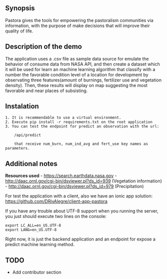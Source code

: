 ## Synopsis

Pastora gives the tools for empowering the pastoralism communities via information, with the purpose of make decisions that will improve their quality of life.

## Description of the demo

The application uses a .csv file as sample data source for emulate the behavior of consume data from NASA API, and then create a dataset which it will be used for learn an machine learning algorithm that classify with a number the favorable condition level of a location for development by observating three features(amount of burnings, fertilizer use and vegetation density). Then, these results will display on map suggesting the most favorable and near places of subsisting.

## Instalation

	1. It is recommendable to use a virtual environment.
	2. Execute pip install -r requirements.txt on the root application
	3. You can test the endpoint for predict an observation with the url:

		/api/predict

		that receive num_burn, num_ind_avg and fert_use key names as parameters.

## Additional notes
   **Resources used**
	- https://search.earthdata.nasa.gov
	- http://daac.ornl.gov/cgi-bin/dsviewer.pl?ds_id=939 (Vegetation information)
	- http://daac.ornl.gov/cgi-bin/dsviewer.pl?ds_id=979 (Precipitation)

   For test the application with a client, also we have an ionic app solution:
   https://github.com/DRivAlegre/client-app-pastora

   If you have any trouble about UTF-8 support when you running the server, you just should execute two lines on the console:
   	
   	export LC_ALL=en_US.UTF-8
	export LANG=en_US.UTF-8

   Right now, it is just the backend application and an endpoint for expose a predict machine learning method.

## TODO
- Add contributor section


